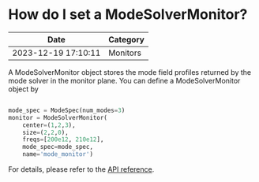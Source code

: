 # How do I set a ModeSolverMonitor?

| Date       | Category    |
|------------|-------------|
| 2023-12-19 17:10:11 | Monitors |


A ModeSolverMonitor object stores the mode field profiles returned by the mode solver in the monitor plane. You can define a ModeSolverMonitor object by



```python

mode_spec = ModeSpec(num_modes=3)
monitor = ModeSolverMonitor(
    center=(1,2,3),
    size=(2,2,0),
    freqs=[200e12, 210e12],
    mode_spec=mode_spec,
    name='mode_monitor')

```



For details, please refer to the [API reference](https://docs.flexcompute.com/projects/tidy3d/en/stable/_autosummary/tidy3d.ModeSolverMonitor.html).